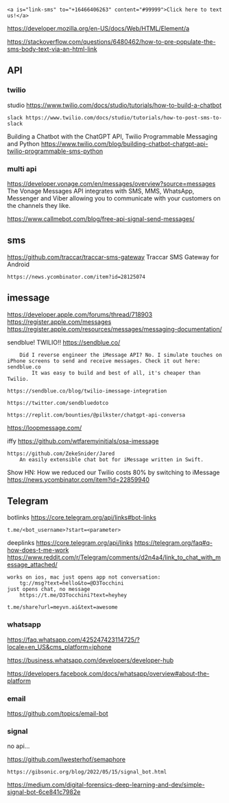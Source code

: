 

```

<a is="link-sms" to="+16466406263" content="#99999">Click here to text us!</a>

```


















https://developer.mozilla.org/en-US/docs/Web/HTML/Element/a

https://stackoverflow.com/questions/6480462/how-to-pre-populate-the-sms-body-text-via-an-html-link


## API

### twilio

studio 
    https://www.twilio.com/docs/studio/tutorials/how-to-build-a-chatbot

    slack https://www.twilio.com/docs/studio/tutorials/how-to-post-sms-to-slack

Building a Chatbot with the ChatGPT API, Twilio Programmable Messaging and Python
    https://www.twilio.com/blog/building-chatbot-chatgpt-api-twilio-programmable-sms-python

### multi api


https://developer.vonage.com/en/messages/overview?source=messages
    The Vonage Messages API integrates with SMS, MMS, WhatsApp, Messenger and Viber allowing you to communicate with your customers on the channels they like.

https://www.callmebot.com/blog/free-api-signal-send-messages/


## sms

https://github.com/traccar/traccar-sms-gateway
    Traccar SMS Gateway for Android

    https://news.ycombinator.com/item?id=28125074


## imessage

https://developer.apple.com/forums/thread/718903
https://register.apple.com/messages
https://register.apple.com/resources/messages/messaging-documentation/

sendblue! TWILIO!!
    https://sendblue.co/

        Did I reverse engineer the iMessage API? No. I simulate touches on iPhone screens to send and receive messages. Check it out here: sendblue.co
            It was easy to build and best of all, it's cheaper than Twilio.

    https://sendblue.co/blog/twilio-imessage-integration

    https://twitter.com/sendbluedotco

    https://replit.com/bounties/@pilkster/chatgpt-api-conversa

https://loopmessage.com/



iffy 
    https://github.com/wtfaremyinitials/osa-imessage

    https://github.com/ZekeSnider/Jared
        An easily extensible chat bot for iMessage written in Swift.

Show HN: How we reduced our Twilio costs 80% by switching to iMessage 
    https://news.ycombinator.com/item?id=22859940

## Telegram


botlinks https://core.telegram.org/api/links#bot-links
    
    t.me/<bot_username>?start=<parameter>

deeplinks https://core.telegram.org/api/links
https://telegram.org/faq#q-how-does-t-me-work
https://www.reddit.com/r/Telegram/comments/d2n4a4/link_to_chat_with_message_attached/

```
works on ios, mac just opens app not conversation:
    tg://msg?text=hello&to=@D3Tocchini 
just opens chat, no message
    https://t.me/D3Tocchini?text=heyhey

t.me/share?url=meyvn.ai&text=awesome
```

###  whatsapp

https://faq.whatsapp.com/425247423114725/?locale=en_US&cms_platform=iphone

https://business.whatsapp.com/developers/developer-hub

https://developers.facebook.com/docs/whatsapp/overview#about-the-platform




### email

https://github.com/topics/email-bot

### signal

no api...

https://github.com/lwesterhof/semaphore

    https://gibsonic.org/blog/2022/05/15/signal_bot.html

https://medium.com/digital-forensics-deep-learning-and-dev/simple-signal-bot-6ce841c7982e


